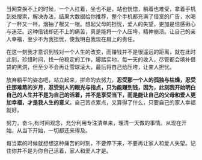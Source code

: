 当网贷换不上的时候，一个人扛着，坐也不是，站也恍惚，躺着也难受，拿着手机到处搜索，解决办法，结果大数据给你推荐，整个手机都充满了借贷的广告，水喝了一杯又一杯，烟抽了根又一根。想起父母的担忧，爱人的失望，更加是倍感揪心与迷茫。这种借钱却还不上的痛苦，真是能将一个人压垮，精神崩溃。让自己的亲人幸福，至少不为我担忧，使我明白我现在肩上的责任。

在这一刻我才意识到钱对一个人生的改变，而赚钱并不是很遥远的距离，就在此时此刻，珍惜时间，找一份稳定的工作，脚踏实地，每一天的收入，尽管都会填补借贷的黑洞，但至少不会再让雪球滚大，最后将自己给压垮，让亲人担忧。

放弃躺平的姿态吧，站立起来，拼命的去努力，**忍受那一个人的孤独与枯燥，忍受住那难熬的岁月，忍受别人的眼光与指点，只为能赚到钱，因为，此刻我开始明白自己的人生并不是为自己的活着，并不是享受当下，而是能让自己的父母和爱人更加幸福，才是我人生的意义**。自己苦点累点，又算得了什么，只要自己的家人幸福就好。

努力，奋斗,有时间观念，充分利用专注清单来，理清一天做的事情。从现在开始，从当下开始，一切都还来得及。

每当累的时候就想想这种痛苦的时刻，不要停下来，不要再让家人和爱人失望。记住你并不是为你自己活着，家人和爱人才是。